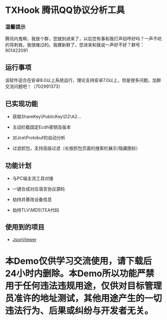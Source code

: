 # TXHook 腾讯QQ协议分析工具

### 温馨提示

腾讯内鬼啊，我放个群，您就别进来了，以后您有事和我打声招呼好吗？一声不吭的背刺我，我很难过的。我建新群了，您进来和我说一声好不好？群号：901422091

## 运行事项

该软件适合在安卓8.0以上系统运行，理论支持安卓7.0以上，但是很多问题。加群交流问题吧！（702991373）

## 已实现功能

 - 获取ShareKey\PublicKey\D2\A2...

 - 主动拦截固定Ecdh密钥及版本

 - 对Jce\Protobuf的自动分析
 
 - 过滤抓包，支持高级过滤（长按抓包页面的搜索栏展示/隐藏图标）
 
## 功能计划

 - 与PC端主流工具对接

 - 一键合成对应语言协议源码

 - 劫持并篡改设备信息

 - 劫持TLV\MD5\TEA代码

## 使用到的项目

- [JsonViewer](https://github.com/smuyyh/JsonViewer)

# 本Demo仅供学习交流使用，请下载后24小时内删除。本Demo所以功能严禁用于任何违法违规用途，仅供对目标管理员准许的地址测试，其他用途产生的一切违法行为、后果或纠纷与开发者无关。
